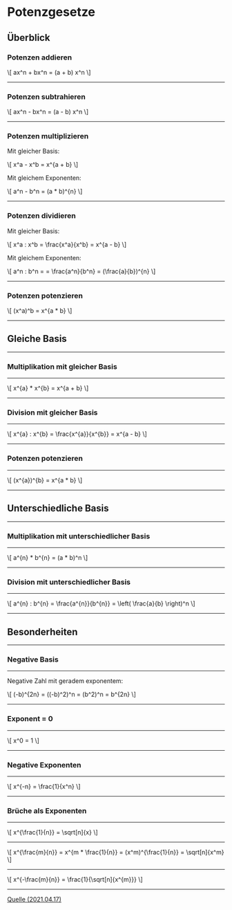 # Potenzgesetze

## Überblick

### Potenzen addieren

\\[  ax^n + bx^n = (a + b) x^n \\]

---

### Potenzen subtrahieren

\\[  ax^n - bx^n = (a - b) x^n \\]

---

### Potenzen multiplizieren

Mit gleicher Basis:

\\[  x^a - x^b = x^{a + b} \\]

Mit gleichem Exponenten:

\\[  a^n - b^n = (a * b)^{n} \\]

---

### Potenzen dividieren

Mit gleicher Basis:

\\[  x^a : x^b = \frac{x^a}{x^b} = x^{a - b} \\]

Mit gleichem Exponenten:

\\[  a^n : b^n = = \frac{a^n}{b^n} = (\frac{a}{b})^{n} \\]

---

### Potenzen potenzieren

\\[ (x^a)^b = x^{a * b} \\]

---

## Gleiche Basis

---

### Multiplikation mit gleicher Basis

---

\\[ x^{a} * x^{b} = x^{a + b} \\]

---

### Division mit gleicher Basis

---

\\[ x^{a} : x^{b} = \frac{x^{a}}{x^{b}} = x^{a - b} \\]

---

### Potenzen potenzieren

---

\\[ (x^{a})^{b} = x^{a * b} \\]

---

## Unterschiedliche Basis

---

### Multiplikation mit unterschiedlicher Basis

---

\\[ a^{n} * b^{n} = (a * b)^n \\]

---

### Division mit unterschiedlicher Basis

---

\\[ a^{n} : b^{n} = \frac{a^{n}}{b^{n}} = \left( \frac{a}{b} \right)^n \\]

---

## Besonderheiten

---

### Negative Basis

---

Negative Zahl mit geradem exponentem:

\\[ (-b)^{2n} = ((-b)^2)^n = (b^2)^n = b^{2n} \\]

---

### Exponent = 0

---

\\[ x^0 = 1 \\]

---

### Negative Exponenten

---

\\[ x^{-n} = \frac{1}{x^n} \\]

---

### Brüche als Exponenten

---

\\[ x^{\frac{1}{n}} = \sqrt[n]{x} \\]

---

\\[ x^{\frac{m}{n}} = x^{m * \frac{1}{n}} = (x^m)^{\frac{1}{n}} = \sqrt[n]{x^m} \\]

---

\\[ x^{-\frac{m}{n}} = \frac{1}{\sqrt[n]{x^{m}}} \\]

---

[Quelle (2021.04.17)](https://www.mathebibel.de/potenzgesetze)